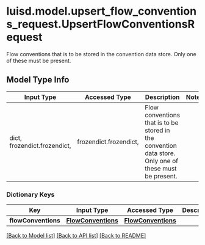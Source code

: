 # luisd.model.upsert_flow_conventions_request.UpsertFlowConventionsRequest

Flow conventions that is to be stored in the convention data store.  Only one of these must be present.

## Model Type Info
Input Type | Accessed Type | Description | Notes
------------ | ------------- | ------------- | -------------
dict, frozendict.frozendict,  | frozendict.frozendict,  | Flow conventions that is to be stored in the convention data store.  Only one of these must be present. | 

### Dictionary Keys
Key | Input Type | Accessed Type | Description | Notes
------------ | ------------- | ------------- | ------------- | -------------
**flowConventions** | [**FlowConventions**](FlowConventions.md) | [**FlowConventions**](FlowConventions.md) |  | [optional] 

[[Back to Model list]](../../README.md#documentation-for-models) [[Back to API list]](../../README.md#documentation-for-api-endpoints) [[Back to README]](../../README.md)

